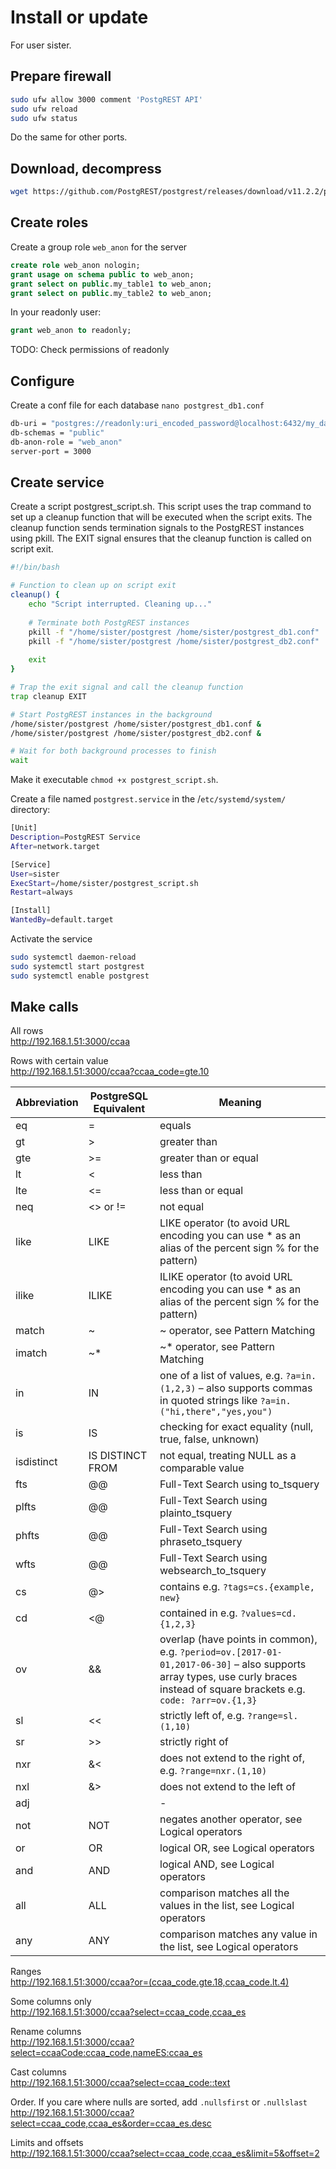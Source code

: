 # Install or update

For user sister.

## Prepare firewall
```bash
sudo ufw allow 3000 comment 'PostgREST API'
sudo ufw reload
sudo ufw status
```
Do the same for other ports.

## Download, decompress

```bash
wget https://github.com/PostgREST/postgrest/releases/download/v11.2.2/postgrest-v11.2.2-linux-static-x64.tar.xz -O - | tar -xJf -
```

## Create roles
Create a group role `web_anon` for the server
```sql
create role web_anon nologin;
grant usage on schema public to web_anon;
grant select on public.my_table1 to web_anon;
grant select on public.my_table2 to web_anon;
```
In your readonly user:
```sql
grant web_anon to readonly;
```
TODO: Check permissions of readonly


## Configure
Create a conf file for each database `nano postgrest_db1.conf`

```bash
db-uri = "postgres://readonly:uri_encoded_password@localhost:6432/my_database"
db-schemas = "public"
db-anon-role = "web_anon"
server-port = 3000
```

## Create service
Create a script postgrest_script.sh. This script uses the trap command to set up a cleanup function that will be executed when the script exits. The cleanup function sends termination signals to the PostgREST instances using pkill. The EXIT signal ensures that the cleanup function is called on script exit.

```bash
#!/bin/bash

# Function to clean up on script exit
cleanup() {
    echo "Script interrupted. Cleaning up..."
    
    # Terminate both PostgREST instances
    pkill -f "/home/sister/postgrest /home/sister/postgrest_db1.conf"
    pkill -f "/home/sister/postgrest /home/sister/postgrest_db2.conf"
    
    exit
}

# Trap the exit signal and call the cleanup function
trap cleanup EXIT

# Start PostgREST instances in the background
/home/sister/postgrest /home/sister/postgrest_db1.conf &
/home/sister/postgrest /home/sister/postgrest_db2.conf &

# Wait for both background processes to finish
wait
```

Make it executable `chmod +x postgrest_script.sh`.

Create a file named `postgrest.service` in the /`etc/systemd/system/` directory:

```bash
[Unit]
Description=PostgREST Service
After=network.target

[Service]
User=sister
ExecStart=/home/sister/postgrest_script.sh
Restart=always

[Install]
WantedBy=default.target
```

Activate the service
```bash
sudo systemctl daemon-reload
sudo systemctl start postgrest
sudo systemctl enable postgrest
```
## Make calls

All rows  
http://192.168.1.51:3000/ccaa

Rows with certain value  
http://192.168.1.51:3000/ccaa?ccaa_code=gte.10

| Abbreviation | PostgreSQL Equivalent | Meaning |
|---|---|---|
| eq | = | equals |
| gt | > | greater than |
| gte | >= | greater than or equal |
| lt | < | less than |
| lte | <= | less than or equal |
| neq | <> or != | not equal |
| like | LIKE | LIKE operator (to avoid URL encoding you can use * as an alias of the percent sign % for the pattern) |
| ilike | ILIKE | ILIKE operator (to avoid URL encoding you can use * as an alias of the percent sign % for the pattern) |
| match | ~ | ~ operator, see Pattern Matching |
| imatch | ~* | ~* operator, see Pattern Matching |
| in | IN | one of a list of values, e.g. `?a=in.(1,2,3)` – also supports commas in quoted strings like `?a=in.("hi,there","yes,you")` |
| is | IS | checking for exact equality (null, true, false, unknown) |
| isdistinct | IS DISTINCT FROM | not equal, treating NULL as a comparable value |
| fts | @@ | Full-Text Search using to_tsquery |
| plfts | @@ | Full-Text Search using plainto_tsquery |
| phfts | @@ | Full-Text Search using phraseto_tsquery |
| wfts | @@ | Full-Text Search using websearch_to_tsquery |
| cs | @> | contains e.g. `?tags=cs.{example, new}` |
| cd | <@ | contained in e.g. `?values=cd.{1,2,3}` |
| ov | && | overlap (have points in common), e.g. `?period=ov.[2017-01-01,2017-06-30]` – also supports array types, use curly braces instead of square brackets e.g. `code: ?arr=ov.{1,3}` |
| sl | << | strictly left of, e.g. `?range=sl.(1,10)` |
| sr | >> | strictly right of |
| nxr | &< | does not extend to the right of, e.g. `?range=nxr.(1,10)` |
| nxl | &> | does not extend to the left of |
| adj | |-| | is adjacent to, e.g. `?range=adj.(1,10)` |
| not | NOT | negates another operator, see Logical operators |
| or | OR | logical OR, see Logical operators |
| and | AND | logical AND, see Logical operators |
| all | ALL | comparison matches all the values in the list, see Logical operators |
| any | ANY | comparison matches any value in the list, see Logical operators |

Ranges  
http://192.168.1.51:3000/ccaa?or=(ccaa_code.gte.18,ccaa_code.lt.4)

Some columns only  
http://192.168.1.51:3000/ccaa?select=ccaa_code,ccaa_es

Rename columns  
http://192.168.1.51:3000/ccaa?select=ccaaCode:ccaa_code,nameES:ccaa_es

Cast columns  
http://192.168.1.51:3000/ccaa?select=ccaa_code::text

Order. If you care where nulls are sorted, add `.nullsfirst` or `.nullslast`  
http://192.168.1.51:3000/ccaa?select=ccaa_code,ccaa_es&order=ccaa_es.desc

Limits and offsets  
http://192.168.1.51:3000/ccaa?select=ccaa_code,ccaa_es&limit=5&offset=2



